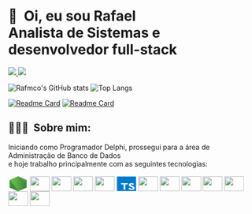<h1>👋 &nbsp;Oi, eu sou Rafael <br/>
Analista de Sistemas e desenvolvedor full-stack</h1>

<p align="left">
    <a href="https://www.linkedin.com/in/rafmco/" target="_blank">
      <img src="https://img.shields.io/badge/-LinkedIn-%230077B5?style=for-the-badge&logo=linkedin&logoColor=white" target="_blank">
    </a>
    <a href = "mailto:rafmco2@hotmail.com">
      <img src="https://img.shields.io/badge/Microsoft_Outlook-0078D4?logo=microsoft-outlook&logoColor=white&style=for-the-badge" target="_blank">
     </a>
</p>

<p float="left">
  
  ![Rafmco's GitHub stats](https://github-readme-stats.vercel.app/api?username=rafmco\&hide_rank=true\&show_icons=true\&hide=stars,issues,contribs\&show=prs_merged,prs_merged_percentage\&include_all_commits=true)
  ![Top Langs](https://github-readme-stats.vercel.app/api/top-langs/?username=rafmco&hide_progress=false&layout=compact)
</p>

<p float="left">
  
  [![Readme Card](https://github-readme-stats.vercel.app/api/pin/?username=rafmco&repo=monitor-mysql\&show_owner=true)](https://github.com/rafmco/monitor-mysql)
  [![Readme Card](https://github-readme-stats.vercel.app/api/pin/?username=rafmco&repo=fcm-nextjs\&show_owner=true)](https://github.com/rafmco/fcm-nextjs)
</p>

<h2> 👨🏻‍💻 &nbsp;Sobre mim: </h2>

<div>
  Iniciando como Programador Delphi, prossegui para a área de Administração de Banco de Dados<br/>
  e hoje trabalho principalmente com as seguintes tecnologias:
</div>

<div style="display: inline_block">
  <br>
  <img align="center" height="30" width="40" src="https://raw.githubusercontent.com/devicons/devicon/master/icons/nodejs/nodejs-original.svg">
  <img align="center" height="30" width="40" src="https://cdn.jsdelivr.net/gh/devicons/devicon/icons/vuejs/vuejs-original.svg">
  <img align="center" height="30" width="40" src="https://cdn.jsdelivr.net/gh/devicons/devicon/icons/vuetify/vuetify-original.svg">
  <img align="center" height="30" width="40" src="https://cdn.jsdelivr.net/gh/devicons/devicon/icons/nestjs/nestjs-original.svg">      
  <img align="center" height="30" width="40" src="https://cdn.jsdelivr.net/gh/devicons/devicon/icons/sequelize/sequelize-original.svg">
  <img align="center" height="30" width="40" src="https://raw.githubusercontent.com/devicons/devicon/master/icons/typescript/typescript-plain.svg">
  <img align="center" height="30" width="40" src="https://cdn.jsdelivr.net/gh/devicons/devicon/icons/javascript/javascript-original.svg">
  <img align="center" height="30" width="40" src="https://cdn.jsdelivr.net/gh/devicons/devicon/icons/microsoftsqlserver/microsoftsqlserver-plain.svg">
  <img align="center" height="30" width="40" src="https://mariadb.com/wp-content/uploads/2019/11/mariadb-logo-vertical_blue.svg">
  <img align="center" height="30" width="40" src="https://cdn.jsdelivr.net/gh/devicons/devicon/icons/mysql/mysql-original.svg">         
  <img align="center" height="30" width="40" src="https://cdn.jsdelivr.net/gh/devicons/devicon/icons/docker/docker-plain.svg">
  <img align="center" height="30" width="40" src="https://cdn.jsdelivr.net/gh/devicons/devicon/icons/jenkins/jenkins-original.svg">  
  <img align="center" height="30" width="40" src="https://upload.wikimedia.org/wikipedia/commons/5/5c/AWS_Simple_Icons_AWS_Cloud.svg">
</div>

<br/>

<!-- MARKDOWN LINKS & IMAGES -->
<!-- [github-readme-stats](https://github.com/anuraghazra/github-readme-stats) -->
<!-- [github-readme-stats-themes](https://github.com/anuraghazra/github-readme-stats/blob/master/themes/README.md) -->

[GitHub-Stats]: https://github-readme-stats.vercel.app/api?username=rafmco\&rank_icon=github\&include_all_commits=true\&show_icons=true\&hide=stars,issues,contribs\&show=prs_merged,prs_merged_percentage
<!-- \&hide=stars,commits,prs,issues,contribs -->
<!-- \&show=reviews,discussions_started,discussions_answered,prs_merged,prs_merged_percentage -->
<!-- \&hide_rank=true || \&rank_icon=github || \&rank_icon=percentile || \&rank_icon=default -->
<!-- \&theme=transparent -->

[Top-Langs]: https://github-readme-stats.vercel.app/api/top-langs/?username=rafmco&hide_progress=false&layout=compact
<!-- &exclude_repo=repo1,repo2 -->
